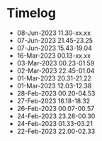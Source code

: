 # Timelog

- 08-Jun-2023 11.30-xx.xx
- 07-Jun-2023 21.45-23.25
- 07-Jun-2023 15.43-19.04
- 16-Mar-2023 00.13-xx.xx
- 03-Mar-2023 00.23-01.59
- 02-Mar-2023 22.45-01.04
- 01-Mar-2023 20.31-21.22
- 01-Mar-2023 12.03-12.38
- 28-Feb-2023 00.20-04.53
- 27-Feb-2023 16.18-18.32
- 26-Feb-2023 00.07-00.57
- 24-Feb-2023 23.28-00.30
- 24-Feb-2023 01.33-03.21
- 22-Feb-2023 22.00-02.33


